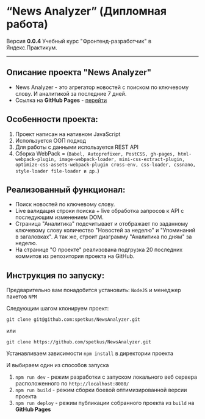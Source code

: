 # “News Analyzer” (Дипломная работа) 

Версия **0.0.4**
Учебный курс "Фронтенд-разработчик" в Яндекс.Практикум.

----------

## Описание проекта "News Analyzer"

- News Analyzer - это агрегатор новостей с поиском по ключевому слову. И аналитикой за последние 7 дней.
- Ссылка на  **GitHub Pages** - [перейти](https://spetkus.github.io/NewsAnalyzer/)

**Особенности проекта:**
----------
 1.  Проект написан на нативном JavaScript
 2.  Используется ООП подход
 3.  Для работы с данными используется REST API
 4.  Сборка  WebPack = (`Babel, Autoprefixer, PostCSS, gh-pages, html-webpack-plugin, image-webpack-loader, mini-css-extract-plugin, optimize-css-assets-webpack-plugin cross-env, css-loader, cssnano, style-loader file-loader и др.`)

**Реализованный функционал:**
----------
 - Поиск новостей по ключевому слову.
 - Live валидация строки поиска + live обработка запросов к API c последующим изменением DOM.
 - Страница "Аналитика" подсчитывает и отображает по заданному ключевому слову количество "Новостей за неделю" и "Упоминаний в загаловках". А так же, строит диаграмму "Аналитика по дням" за неделю.
 - На странице "О проекте" реализована подгрузка 20 последних коммитов из репозитория проекта на GitHub.

**Инструкция по запуску:**
----------

Предварительно вам понадобится установить: `NodeJS` 
 и менеджер пакетов `NPM`

Следующим шагом клонируем проект:

    git clone git@github.com:spetkus/NewsAnalyzer.git
   или
   
    git clone https://github.com/spetkus/NewsAnalyzer.git

Устанавливаем зависимости `npm install` в директории проекта

И выбираем один из способов запуска

  1. `npm run dev` - режим разработки с запуском локального веб сервера расположенного по `http://localhost:8080/`
  2. `npm run build` - режим сборки боевой оптимизированной версии проекта
  3. `npm run deploy` - режим публикации собранного проекта из `build` на **GitHub Pages**
